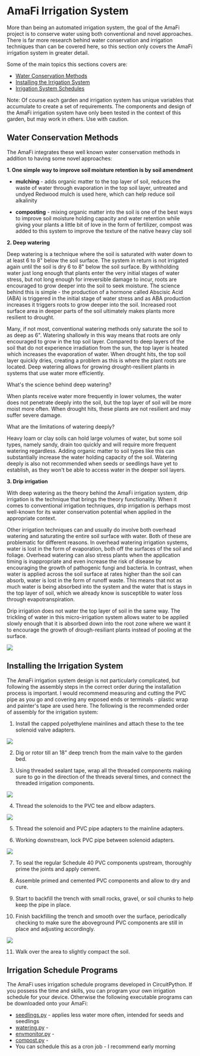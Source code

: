 # AmaFi Irrigation System

More than being an automated irrigation system, the goal of the AmaFi project is to conserve water using both conventional and novel approaches. There is far more research behind water conservation and irrigation techniques than can be covered here, so this section only covers the AmaFi irrigation system in greater detail.

Some of the main topics this sections covers are:

* [Water Conservation Methods]()
* [Installing the Irrigation System]()
* [Irrigation System Schedules]()

Note: Of course each garden and irrigation system has unique variables that accumulate to create a set of requirements. The components and design of the AmaFi irrigation system have only been tested in the context of this garden, but may work in others. Use with caution. 

## Water Conservation Methods

The AmaFi integrates these well known water conservation methods in addition to having some novel approaches:

**1. One simple way to improve soil moisture retention is by soil amendment**

  * **mulching** - adds organic matter to the top layer of soil, reduces the waste of water through evaporation in the top soil layer, untreated and undyed Redwood mulch is used here, which can help reduce soil alkalinity

  * **composting** - mixing organic matter into the soil is one of the best ways to improve soil moisture holding capacity and water retention while giving your plants a little bit of love in the form of fertilizer, compost was added to this system to improve the texture of the native heavy clay soil

**2. Deep watering**

Deep watering is a technique where the soil is saturated with water down to at least 6 to 8" below the soil surface. The system in return is not irrigated again until the soil is dry 6 to 8" below the soil surface. By withholding water just long enough that plants enter the very initial stages of water stress, but not long enough for irreversible damage to incur, roots are encouraged to grow deeper into the soil to seek moisture. The science behind this is simple - the production of a hormone called Abscisic Acid (ABA) is triggered in the initial stage of water stress and as ABA production increases it triggers roots to grow deeper into the soil. Increased root surface area in deeper parts of the soil ultimately makes plants more resilient to drought.

Many, if not most, conventional watering methods only saturate the soil to as deep as 6". Watering shallowly in this way means that roots are only encouraged to grow in the top soil layer. Compared to deep layers of the soil that do not experience irradiation from the sun, the top layer is heated which increases the evaporation of water. When drought hits, the top soil layer quickly dries, creating a problem as this is where the plant roots are located. Deep watering allows for growing drought-resilient plants in systems that use water more efficiently.

What's the science behind deep watering?

  When plants receive water more frequently in lower volumes, the water does not penetrate deeply into the soil, but the top layer of soil will be more moist more often. When drought hits, these plants are not resilient and may suffer severe damage.

 What are the limitations of watering deeply?

 Heavy loam or clay soils can hold large volumes of water, but some soil types, namely sandy, drain too quickly and will require more frequent watering regardless. Adding organic matter to soil types like this can substantially increase the water holding capacity of the soil. Watering deeply is also not recommended when seeds or seedlings have yet to establish, as they won't be able to access water in the deeper soil layers.

**3. Drip irrigation**

With deep watering as the theory behind the AmaFi irrigation system, drip irrigation is the technique that brings the theory functionality. When it comes to conventional irrigation techniques, drip irrigation is perhaps most well-known for its water conservation potential when applied in the appropriate context.

Other irrigation techniques can and usually do involve both overhead watering and saturating the entire soil surface with water. Both of these are problematic for different reasons. In overhead watering irrigation systems, water is lost in the form of evaporation, both off the surfaces of the soil and foliage. Overhead watering can also stress plants when the application timing is inappropriate and even increase the risk of disease by encouraging the growth of pathogenic fungi and bacteria. In contrast, when water is applied across the soil surface at rates higher than the soil can absorb, water is lost in the form of runoff waste. This means that not as much water is being absorbed into the system and the water that is stays in the top layer of soil, which we already know is susceptible to water loss through evapotranspiration.

Drip irrigation does not water the top layer of soil in the same way. The trickling of water in this micro-irrigation system allows water to be applied slowly enough that it is absorbed down into the root zone where we want it to encourage the growth of drough-resiliant plants instead of pooling at the surface.



![](https://github.com/kamamautanu/AmaFi/blob/main/images/goodies.jpg)


## Installing the Irrigation System

The AmaFi irrigation system design is not particularly complicated, but following the assembly steps in the correct order during the installation process is important. I would recommend measuring and cutting the PVC pipe as you go and covering any exposed ends or terminals - plastic wrap and painter's tape are used here. The following is the recommended order of assembly for the irrigation system:

  1. Install the capped polyethylene mainlines and attach these to the tee solenoid valve adapters.

  ![](https://github.com/kamamautanu/AmaFi/blob/main/images/assemblingirrigation.jpg)

  2. Dig or rotor till an 18" deep trench from the main valve to the garden bed.

  3. Using threaded sealant tape, wrap all the threaded components making sure to go in the direction of the threads several times, and connect the threaded irrigation components.

  ![](https://github.com/kamamautanu/AmaFi/blob/main/images/solenoidsetup.jpg)

  4. Thread the solenoids to the PVC tee and elbow adapters.

  ![](https://github.com/kamamautanu/AmaFi/blob/main/images/solenoids_assembled.jpg)

  5. Thread the solenoid and PVC pipe adapters to the mainline adapters.

  6. Working downstream, lock PVC pipe between solenoid adapters.

  ![](https://github.com/kamamautanu/AmaFi/blob/main/images/assembledirrigation.jpg)

  7. To seal the regular Schedule 40 PVC components upstream, thoroughly prime the joints and apply cement.

  8. Assemble primed and cemented PVC components and allow to dry and cure.

  9. Start to backfill the trench with small rocks, gravel, or soil chunks to help keep the pipe in place.

  10. Finish backfilling the trench and smooth over the surface, periodically checking to make sure the aboveground PVC components are still in place and adjusting accordingly.

  ![](https://github.com/kamamautanu/AmaFi/blob/main/images/panoramairrigation.jpg)

  11. Walk over the area to slightly compact the soil.


## Irrigation Schedule Programs

The AmaFi uses irrigation schedule programs developed in CircuitPython. If you possess the time and skills, you can program your own irrigation schedule for your device. Otherwise the following executable programs can be downloaded onto your AmaFi:

* [seedlings.py]() - applies less water more often, intended for seeds and seedlings
* [watering.py]() -
* [envmonitor.py]() - 
* [compost.py]() - 
* You can schedule this as a cron job - I recommend early morning
